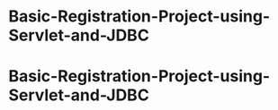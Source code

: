 # Basic-Registration-Project-using-Servlet-and-JDBC
# Basic-Registration-Project-using-Servlet-and-JDBC
